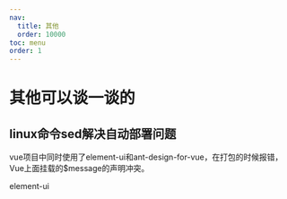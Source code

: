 ```yaml
---
nav:
  title: 其他
  order: 10000
toc: menu
order: 1
---
```


# 其他可以谈一谈的

## linux命令sed解决自动部署问题

vue项目中同时使用了element-ui和ant-design-for-vue，在打包的时候报错，Vue上面挂载的$message的声明冲突。

element-ui